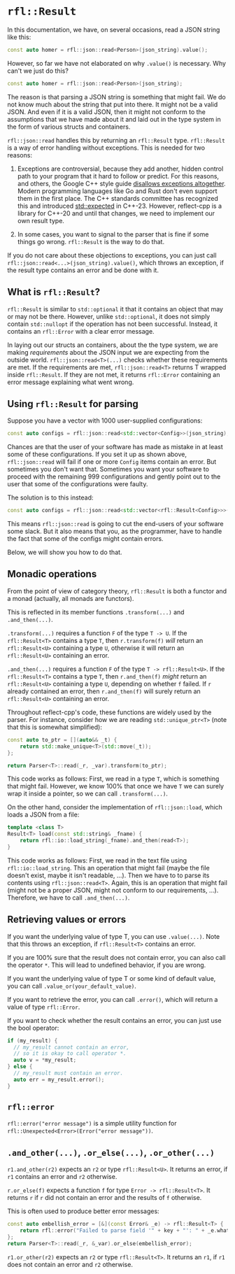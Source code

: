 # `rfl::Result`

In this documentation, we have, on several occasions, read a JSON string like this:

```cpp
const auto homer = rfl::json::read<Person>(json_string).value();
```

However, so far we have not elaborated on why `.value()` is necessary. Why can't we just do this?

```cpp
const auto homer = rfl::json::read<Person>(json_string);
```

The reason is that parsing a JSON string is something that might fail. We do not know much about
the string that put into there. It might not be a valid JSON. And even if it is a valid JSON, then it 
might not conform to the assumptions that we have made about it and laid out in the type system
in the form of various structs and containers.

`rfl::json::read` handles this by returning an `rfl::Result` type. `rfl::Result` is a way of error
handling without exceptions. This is needed for two reasons:

1) Exceptions are controversial, because they add another, hidden control
path to your program that it hard to follow or predict. For this reasons, and others, the Google 
C++ style guide [disallows exceptions altogether](https://google.github.io/styleguide/cppguide.html#Exceptions).
Modern programming languages like Go and Rust don't even support them in the first place. The C++
standards committee has recognized this and introduced [std::expected](https://en.cppreference.com/w/cpp/utility/expected)
in C++-23. However, reflect-cpp is a library for C++-20 and until that changes, we need to implement our own result type.

2) In some cases, you want to signal to the parser that is fine if some things go wrong. `rfl::Result` is the way to do that.

If you do not care about these objections to exceptions, you can just call `rfl::json::read<...>(json_string).value()`,
which throws an exception, if the result type contains an error and be done with it.

## What is `rfl::Result`?

`rfl::Result` is similar to `std::optional` it that it contains an object that may or may not be there. However,
unlike `std::optional`, it does not simply contain `std::nullopt` if the operation has not been successful. Instead,
it contains an `rfl::Error` with a clear error message.

In laying out our structs an containers, about the the type system, we are making *requirements* about the
JSON input we are expecting from the outside world. `rfl::json::read<T>(...)` checks whether these requirements are met. 
If the requirements are met, `rfl::json::read<T>` returns T wrapped inside `rfl::Result`. If they are not met, it returns
`rfl::Error` containing an error message explaining what went wrong.

## Using `rfl::Result` for parsing

Suppose you have a vector with 1000 user-supplied configurations:

```cpp
const auto configs = rfl::json::read<std::vector<Config>>(json_string);
```

Chances are that the user of your software has made as mistake in at least some of these configurations. If you set it up as shown above, `rfl::json::read` will fail if one or more `Config` items contain an error. But sometimes you don't want that. Sometimes you want your software to proceed with the remaining 999 configurations and gently point out to the user that some of the configurations were faulty.

The solution is to this instead:

```cpp
const auto configs = rfl::json::read<std::vector<rfl::Result<Config>>>(json_string);
```

This means `rfl::json::read` is going to cut the end-users of your software some slack. But it also means that you, as the programmer, have to handle the fact that some of the configs might contain errors. 

Below, we will show you how to do that.

## Monadic operations

From the point of view of category theory, `rfl::Result` is both a functor and a monad (actually, all monads are functors).

This is reflected in its member functions `.transform(...)` and `.and_then(...)`.

`.transform(...)` requires a function `F` of the type `T -> U`. If the `rfl::Result<T>` contains a type `T`, 
then `r.transform(f)` *will* return an `rfl::Result<U>` containing a type `U`, otherwise it will return an `rfl::Result<U>`
containing an error.

`.and_then(...)` requires a function `F` of the type `T -> rfl::Result<U>`. If the `rfl::Result<T>` contains a type `T`, 
then `r.and_then(f)` *might* return an `rfl::Result<U>` containing a type `U`, depending on whether `f` failed.
If `r` already contained an error, then `r.and_then(f)` will surely return an `rfl::Result<U>` containing an error.

Throughout reflect-cpp's code, these functions are widely used by the parser. For instance, consider how we are reading
`std::unique_ptr<T>` (note that this is somewhat simplified):

```cpp
const auto to_ptr = [](auto&& _t) {
    return std::make_unique<T>(std::move(_t));
};

return Parser<T>::read(_r, _var).transform(to_ptr);
```

This code works as follows: First, we read in a type `T`, which is something that might fail. However, we know 100% that
once we have `T` we can surely wrap it inside a pointer, so we can call `.transform(...)`.

On the other hand, consider the implementation of `rfl::json::load`, which loads a JSON from a file:

```cpp
template <class T>
Result<T> load(const std::string& _fname) {
    return rfl::io::load_string(_fname).and_then(read<T>);
}
```

This code works as follows: First, we read in the text file using `rfl::io::load_string`. This an operation that might fail (maybe
the file doesn't exist, maybe it isn't readable, ...). Then we have to to parse its contents using `rfl::json::read<T>`. Again,
this is an operation that might fail (might not be a proper JSON, might not conform to our requirements, ...). Therefore, we 
have to call `.and_then(...)`.

## Retrieving values or errors

If you want the underlying value of type T, you can use `.value(...)`. Note that this throws an exception, if `rfl::Result<T>` contains
an error.

If you are 100% sure that the result does not contain error, you can also call the operator `*`. This will lead to undefined behavior,
if you are wrong.

If you want the underlying value of type T or some kind of default value, you can call `.value_or(your_default_value)`.

If you want to retrieve the error, you can call `.error()`, which will return a value of type `rfl::Error`.

If you want to check whether the result contains an error, you can just use the bool operator:

```cpp
if (my_result) {
  // my_result cannot contain an error,
  // so it is okay to call operator *.
  auto v = *my_result;
} else {
  // my_result must contain an error.
  auto err = my_result.error();
}
```

## `rfl::error`

`rfl::error("error message")` is a simple utility function for `rfl::Unexpected<Error>(Error("error message"))`.

## `.and_other(...)`, `.or_else(...)`, `.or_other(...)`

`r1.and_other(r2)` expects an `r2` or type `rfl::Result<U>`. It returns an error, if `r1` contains an error and `r2` otherwise.

`r.or_else(f)` expects a function `f` for type `Error -> rfl::Result<T>`. It returns `r` if `r` did not contain an error and the results of `f` otherwise.

This is often used to produce better error messages:

```cpp
const auto embellish_error = [&](const Error& _e) -> rfl::Result<T> {
    return rfl::error("Failed to parse field '" + key + "': " + _e.what());
};
return Parser<T>::read(_r, &_var).or_else(embellish_error);
```

`r1.or_other(r2)` expects an `r2` or type `rfl::Result<T>`. It returns an `r1`, if `r1` does not contain an error and `r2` otherwise.

